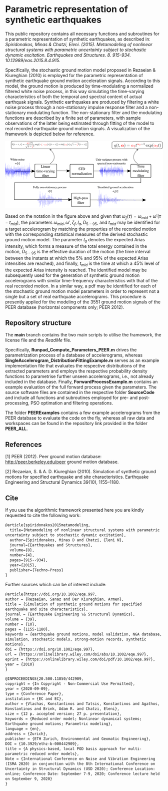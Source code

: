 # Parametric representation of synthetic earthquakes 

This public repository contains all necessary functions and subroutines for a parametric representation of synthetic earthquakes, as described in: *Spiridonakos, Minas & Chatzi, Eleni. (2015). Metamodeling of nonlinear structural systems with parametric uncertainty subject to stochastic dynamic excitation. Earthquakes and Structures. 8. 915-934. 10.12989/eas.2015.8.4.915.*

Specifically, the stochastic ground motion model proposed in Rezaeian & Kiureghian (2010) is employed for the parametric representation of synthetic earthquake ground motion acceleration signals. According to this model, the ground motion is produced by time-modulating a normalized filtered white noise process, in this way simulating the time-varying characteristics of both the temporal and spectral content of actual earthquak signals. Synthetic earthquakes are produced by filtering a white noise process through a non-stationary impulse response filter and a non-stationary  modulating function. The non-stationary filter and the modulating functions are described by a finite set of parameters, with sample observations of the latter being estimated through fitting of the model to real recorded earthquake ground motion signals. A visualization of the framework is depicted below for reference.


![Process Visualization](/Visualization.png?raw=true "Schematic of the process")


Based on the notation in the figure above and given that $\omega_f(\tau)=\omega_{mid}+\omega'(\tau-t_{mid})$, the parameters $\omega_{mid}, {\omega}', \zeta_f, I_a,D_{5−95}$, and $t_{mid}$ may be identified for a target accelerogram by matching the properties of the recorded motion with the corresponding statistical measures of the derived stochastic ground motion model. The parameter $I_a$ denotes the expected Arias intensity, which forms a measure of the total energy contained in the motion, $D_{5-95}$ is the effective duration of the motion (the time interval between the instants at which the 5% and 95% of the expected Arias intensities are reached), and finally, $t_{mid}$ is the time at which a 45% level of the expected Arias intensity is reached. The identified model may be subsequently used for the generation of synthetic ground motion accelerograms with similar time-frequency characteristics with that of the real recorded motion. In a similar way, a pdf may be identified for each of the stochastic ground motion model parameters in order to represent not a single but a set of real earthquake accelerograms. This procedure is presently applied for the modeling of the 3551 ground motion signals of the PEER database (horizontal components only; PEER 2012). 

## Repository structure

The **main** branch contains the two main scripts to utilise the framework, the license file and the *ReadMe* file.

Specifically, **Runpad_Compute_Parameters_PEER.m** drives the parametrization process of a database of accelerograms, whereas **SingleAccelerogram_DistributionFittingExample.m** serves as an example implementation file that evaluates the respective distributions of the extracted parameters and employs the respective probability density functions to parametrise further unseen accelerograms, i.e., not already included in the database.
Finally, **ForwardProcessExample.m** contains an example evaluation of the full forward process given the parameters.
The source software files are contained in the respective folder **SourceCode** and include all functions and subroutines employed for pre- and post-processing, PSO optimation and filtering operations.

The folder **PEERExamples** contains a few example accelerograms from the PEER database to evaluate the code on the fly, whereas all raw data and workspaces can be found in the repository link provided in the folder **PEER_ALL**.

## References
[1] PEER (2012). Peer ground motion database: http://peer.berkeley.edu/peer ground motion database.

[2] Rezaeian, S. & A. D. Kiureghian (2010). Simulation of synthetic ground motions for specified earthquake and site characteristics. Earthquake Engineering and Structural Dynamics 39(10), 1155–1180.


## Cite

If you use the algorithmic framework presented here you are kindly requested to cite the following work:

```
@article{spiridonakos2015metamodeling,
  title={Metamodeling of nonlinear structural systems with parametric uncertainty subject to stochastic dynamic excitation},
  author={Spiridonakos, Minas D and Chatzi, Eleni N},
  journal={Earthquakes and Structures},
  volume={8},
  number={4},
  pages={915--934},
  year={2015},
  publisher={Techno-Press}
}
```
Further sources which can be of interest include:
```
@article{https://doi.org/10.1002/eqe.997,
author = {Rezaeian, Sanaz and Der Kiureghian, Armen},
title = {Simulation of synthetic ground motions for specified earthquake and site characteristics},
journal = {Earthquake Engineering \& Structural Dynamics},
volume = {39},
number = {10},
pages = {1155-1180},
keywords = {earthquake ground motions, model validation, NGA database, simulation, stochastic models, strong-motion records, synthetic motions},
doi = {https://doi.org/10.1002/eqe.997},
url = {https://onlinelibrary.wiley.com/doi/abs/10.1002/eqe.997},
eprint = {https://onlinelibrary.wiley.com/doi/pdf/10.1002/eqe.997},
year = {2010}
}
```
```
@INPROCEEDINGS{20.500.11850/442909,
copyright = {In Copyright - Non-Commercial Use Permitted},
year = {2020-09-09},
type = {Conference Paper},
institution = {EC and EC},
author = {Vlachas, Konstantinos and Tatsis, Konstantinos and Agathos, Konstantinos and Brink, Adam R. and Chatzi, Eleni},
size = {12 p. accepted version; 27 p. presentation},
keywords = {Reduced order model; Nonlinear dynamical systems; Earthquake ground motions; Parametric modeling},
language = {en},
address = {Zurich},
publisher = {ETH Zurich, Environmental and Geomatic Engineering},
DOI = {10.3929/ethz-b-000442909},
title = {A physics-based, local POD basis approach for multi-parametric reduced order models},
Note = {International Conference on Noise and Vibration Engineering (ISMA 2020) in conjunction with the 8th International Conference on Uncertainty in Structural Dynamics (USD 2020); Conference Location: online; Conference Date: September 7-9, 2020; Conference lecture held on September 9, 2020}
}
```


